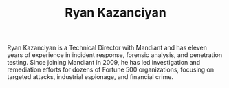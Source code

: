 ﻿---
title: Ryan Kazanciyan
description: ""
image: /images/author/ryan-kazanciyan.jpg
social:
- icon: fab fa-facebook
  link: https://facebook.com/#
- icon: fab fa-twitter
  link: https://twitter.com/#
- icon: fab fa-github
  link: https://github.com/#
- icon: fas fa-link
  link: ""
- icon: fab fa-linkedin-in
  link: https://www.linkedin.com/in/#/
- icon: fab fa-youtube
  link: '#'
- icon: fab fa-twitch
  link: https://www.twitch.tv/#

---
Ryan Kazanciyan is a Technical Director with Mandiant and has eleven years of experience in incident response, forensic analysis, and penetration testing. Since joining Mandiant in 2009, he has led investigation and remediation efforts for dozens of Fortune 500 organizations, focusing on targeted attacks, industrial espionage, and financial crime.
